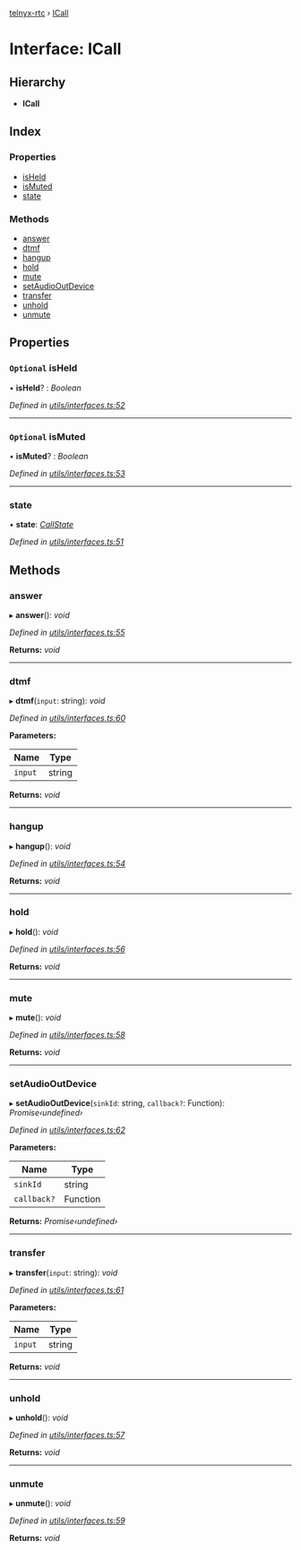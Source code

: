 [telnyx-rtc](../README.md) › [ICall](icall.md)

# Interface: ICall

## Hierarchy

* **ICall**

## Index

### Properties

* [isHeld](icall.md#optional-isheld)
* [isMuted](icall.md#optional-ismuted)
* [state](icall.md#state)

### Methods

* [answer](icall.md#answer)
* [dtmf](icall.md#dtmf)
* [hangup](icall.md#hangup)
* [hold](icall.md#hold)
* [mute](icall.md#mute)
* [setAudioOutDevice](icall.md#setaudiooutdevice)
* [transfer](icall.md#transfer)
* [unhold](icall.md#unhold)
* [unmute](icall.md#unmute)

## Properties

### `Optional` isHeld

• **isHeld**? : *Boolean*

*Defined in [utils/interfaces.ts:52](https://github.com/team-telnyx/telnyx-webrtc-sdk/blob/abc8c08/src/utils/interfaces.ts#L52)*

___

### `Optional` isMuted

• **isMuted**? : *Boolean*

*Defined in [utils/interfaces.ts:53](https://github.com/team-telnyx/telnyx-webrtc-sdk/blob/abc8c08/src/utils/interfaces.ts#L53)*

___

###  state

• **state**: *[CallState](../README.md#callstate)*

*Defined in [utils/interfaces.ts:51](https://github.com/team-telnyx/telnyx-webrtc-sdk/blob/abc8c08/src/utils/interfaces.ts#L51)*

## Methods

###  answer

▸ **answer**(): *void*

*Defined in [utils/interfaces.ts:55](https://github.com/team-telnyx/telnyx-webrtc-sdk/blob/abc8c08/src/utils/interfaces.ts#L55)*

**Returns:** *void*

___

###  dtmf

▸ **dtmf**(`input`: string): *void*

*Defined in [utils/interfaces.ts:60](https://github.com/team-telnyx/telnyx-webrtc-sdk/blob/abc8c08/src/utils/interfaces.ts#L60)*

**Parameters:**

Name | Type |
------ | ------ |
`input` | string |

**Returns:** *void*

___

###  hangup

▸ **hangup**(): *void*

*Defined in [utils/interfaces.ts:54](https://github.com/team-telnyx/telnyx-webrtc-sdk/blob/abc8c08/src/utils/interfaces.ts#L54)*

**Returns:** *void*

___

###  hold

▸ **hold**(): *void*

*Defined in [utils/interfaces.ts:56](https://github.com/team-telnyx/telnyx-webrtc-sdk/blob/abc8c08/src/utils/interfaces.ts#L56)*

**Returns:** *void*

___

###  mute

▸ **mute**(): *void*

*Defined in [utils/interfaces.ts:58](https://github.com/team-telnyx/telnyx-webrtc-sdk/blob/abc8c08/src/utils/interfaces.ts#L58)*

**Returns:** *void*

___

###  setAudioOutDevice

▸ **setAudioOutDevice**(`sinkId`: string, `callback?`: Function): *Promise‹undefined›*

*Defined in [utils/interfaces.ts:62](https://github.com/team-telnyx/telnyx-webrtc-sdk/blob/abc8c08/src/utils/interfaces.ts#L62)*

**Parameters:**

Name | Type |
------ | ------ |
`sinkId` | string |
`callback?` | Function |

**Returns:** *Promise‹undefined›*

___

###  transfer

▸ **transfer**(`input`: string): *void*

*Defined in [utils/interfaces.ts:61](https://github.com/team-telnyx/telnyx-webrtc-sdk/blob/abc8c08/src/utils/interfaces.ts#L61)*

**Parameters:**

Name | Type |
------ | ------ |
`input` | string |

**Returns:** *void*

___

###  unhold

▸ **unhold**(): *void*

*Defined in [utils/interfaces.ts:57](https://github.com/team-telnyx/telnyx-webrtc-sdk/blob/abc8c08/src/utils/interfaces.ts#L57)*

**Returns:** *void*

___

###  unmute

▸ **unmute**(): *void*

*Defined in [utils/interfaces.ts:59](https://github.com/team-telnyx/telnyx-webrtc-sdk/blob/abc8c08/src/utils/interfaces.ts#L59)*

**Returns:** *void*
